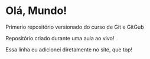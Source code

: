 # Olá, Mundo!
Primerio repositório versionado do curso  de Git e GitGub

Repositório criado durante uma aula ao vivo!

Essa linha eu adicionei diretamente no site, que top!
